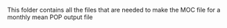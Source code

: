 This folder contains all the files that are needed to make the MOC file for a monthly mean POP output file 
